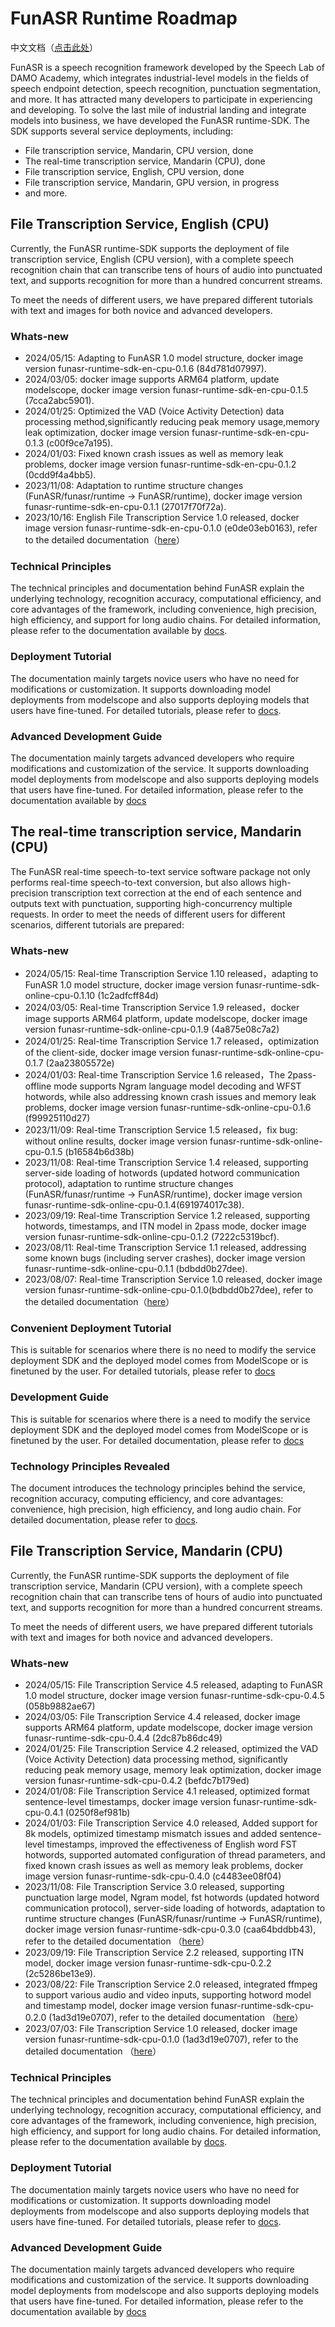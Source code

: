 # FunASR Runtime Roadmap
中文文档（[点击此处](./readme_cn.md)）

FunASR is a speech recognition framework developed by the Speech Lab of DAMO Academy, which integrates industrial-level models in the fields of speech endpoint detection, speech recognition, punctuation segmentation, and more. 
It has attracted many developers to participate in experiencing and developing. To solve the last mile of industrial landing and integrate models into business, we have developed the FunASR runtime-SDK. The SDK supports several service deployments, including:

- File transcription service, Mandarin, CPU version, done
- The real-time transcription service, Mandarin (CPU), done
- File transcription service, English, CPU version, done
- File transcription service, Mandarin, GPU version, in progress
- and more.

## File Transcription Service, English (CPU)

Currently, the FunASR runtime-SDK supports the deployment of file transcription service, English (CPU version), with a complete speech recognition chain that can transcribe tens of hours of audio into punctuated text, and supports recognition for more than a hundred concurrent streams. 

To meet the needs of different users, we have prepared different tutorials with text and images for both novice and advanced developers.

### Whats-new
- 2024/05/15: Adapting to FunASR 1.0 model structure, docker image version funasr-runtime-sdk-en-cpu-0.1.6 (84d781d07997).
- 2024/03/05: docker image supports ARM64 platform, update modelscope, docker image version funasr-runtime-sdk-en-cpu-0.1.5 (7cca2abc5901).
- 2024/01/25: Optimized the VAD (Voice Activity Detection) data processing method,significantly reducing peak memory usage,memory leak optimization, docker image version funasr-runtime-sdk-en-cpu-0.1.3 (c00f9ce7a195).
- 2024/01/03: Fixed known crash issues as well as memory leak problems, docker image version funasr-runtime-sdk-en-cpu-0.1.2 (0cdd9f4a4bb5).
- 2023/11/08: Adaptation to runtime structure changes (FunASR/funasr/runtime -> FunASR/runtime), docker image version funasr-runtime-sdk-en-cpu-0.1.1 (27017f70f72a).
- 2023/10/16: English File Transcription Service 1.0 released, docker image version funasr-runtime-sdk-en-cpu-0.1.0 (e0de03eb0163), refer to the detailed documentation（[here](https://mp.weixin.qq.com/s/DZZUTj-6xwFfi-96ml--4A)）

### Technical Principles

The technical principles and documentation behind FunASR explain the underlying technology, recognition accuracy, computational efficiency, and core advantages of the framework, including convenience, high precision, high efficiency, and support for long audio chains. For detailed information, please refer to the documentation available by [docs](https://mp.weixin.qq.com/s/DZZUTj-6xwFfi-96ml--4A). 

### Deployment Tutorial

The documentation mainly targets novice users who have no need for modifications or customization. It supports downloading model deployments from modelscope and also supports deploying models that users have fine-tuned. For detailed tutorials, please refer to [docs](docs/SDK_tutorial_en.md).

### Advanced Development Guide

The documentation mainly targets advanced developers who require modifications and customization of the service. It supports downloading model deployments from modelscope and also supports deploying models that users have fine-tuned. For detailed information, please refer to the documentation available by [docs](./docs/SDK_advanced_guide_offline_en.md)


## The real-time transcription service, Mandarin (CPU)

The FunASR real-time speech-to-text service software package not only performs real-time speech-to-text conversion, but also allows high-precision transcription text correction at the end of each sentence and outputs text with punctuation, supporting high-concurrency multiple requests.
In order to meet the needs of different users for different scenarios, different tutorials are prepared:

### Whats-new
- 2024/05/15: Real-time Transcription Service 1.10 released，adapting to FunASR 1.0 model structure, docker image version funasr-runtime-sdk-online-cpu-0.1.10 (1c2adfcff84d)
- 2024/03/05: Real-time Transcription Service 1.9 released，docker image supports ARM64 platform, update modelscope, docker image version funasr-runtime-sdk-online-cpu-0.1.9 (4a875e08c7a2)
- 2024/01/25: Real-time Transcription Service 1.7 released，optimization of the client-side, docker image version funasr-runtime-sdk-online-cpu-0.1.7 (2aa23805572e)
- 2024/01/03: Real-time Transcription Service 1.6 released，The 2pass-offline mode supports Ngram language model decoding and WFST hotwords, while also addressing known crash issues and memory leak problems, docker image version funasr-runtime-sdk-online-cpu-0.1.6 (f99925110d27)
- 2023/11/09: Real-time Transcription Service 1.5 released，fix bug: without online results, docker image version funasr-runtime-sdk-online-cpu-0.1.5 (b16584b6d38b)
- 2023/11/08: Real-time Transcription Service 1.4 released, supporting server-side loading of hotwords (updated hotword communication protocol), adaptation to runtime structure changes (FunASR/funasr/runtime -> FunASR/runtime), docker image version funasr-runtime-sdk-online-cpu-0.1.4(691974017c38).
- 2023/09/19: Real-time Transcription Service 1.2 released, supporting hotwords, timestamps, and ITN model in 2pass mode, docker image version funasr-runtime-sdk-online-cpu-0.1.2 (7222c5319bcf).
- 2023/08/11: Real-time Transcription Service 1.1 released, addressing some known bugs (including server crashes), docker image version funasr-runtime-sdk-online-cpu-0.1.1 (bdbdd0b27dee).
- 2023/08/07: Real-time Transcription Service 1.0 released, docker image version funasr-runtime-sdk-online-cpu-0.1.0(bdbdd0b27dee), refer to the detailed documentation（[here](https://mp.weixin.qq.com/s/8He081-FM-9IEI4D-lxZ9w)）

### Convenient Deployment Tutorial

This is suitable for scenarios where there is no need to modify the service deployment SDK and the deployed model comes from ModelScope or is finetuned by the user. For detailed tutorials, please refer to [docs](./docs/SDK_tutorial_online.md)


### Development Guide

This is suitable for scenarios where there is a need to modify the service deployment SDK and the deployed model comes from ModelScope or is finetuned by the user. For detailed documentation, please refer to [docs](./docs/SDK_advanced_guide_online.md)

### Technology Principles Revealed

The document introduces the technology principles behind the service, recognition accuracy, computing efficiency, and core advantages: convenience, high precision, high efficiency, and long audio chain. For detailed documentation, please refer to [docs](https://mp.weixin.qq.com/s/8He081-FM-9IEI4D-lxZ9w).


## File Transcription Service, Mandarin (CPU)

Currently, the FunASR runtime-SDK supports the deployment of file transcription service, Mandarin (CPU version), with a complete speech recognition chain that can transcribe tens of hours of audio into punctuated text, and supports recognition for more than a hundred concurrent streams. 

To meet the needs of different users, we have prepared different tutorials with text and images for both novice and advanced developers.

### Whats-new
- 2024/05/15: File Transcription Service 4.5 released, adapting to FunASR 1.0 model structure, docker image version funasr-runtime-sdk-cpu-0.4.5 (058b9882ae67)
- 2024/03/05: File Transcription Service 4.4 released, docker image supports ARM64 platform, update modelscope, docker image version funasr-runtime-sdk-cpu-0.4.4 (2dc87b86dc49)
- 2024/01/25: File Transcription Service 4.2 released, optimized the VAD (Voice Activity Detection) data processing method, significantly reducing peak memory usage, memory leak optimization, docker image version funasr-runtime-sdk-cpu-0.4.2 (befdc7b179ed)
- 2024/01/08: File Transcription Service 4.1 released, optimized format sentence-level timestamps, docker image version funasr-runtime-sdk-cpu-0.4.1 (0250f8ef981b)
- 2024/01/03: File Transcription Service 4.0 released, Added support for 8k models, optimized timestamp mismatch issues and added sentence-level timestamps, improved the effectiveness of English word FST hotwords, supported automated configuration of thread parameters, and fixed known crash issues as well as memory leak problems, docker image version funasr-runtime-sdk-cpu-0.4.0 (c4483ee08f04)
- 2023/11/08: File Transcription Service 3.0 released, supporting punctuation large model, Ngram model, fst hotwords (updated hotword communication protocol), server-side loading of hotwords, adaptation to runtime structure changes (FunASR/funasr/runtime -> FunASR/runtime), docker image version funasr-runtime-sdk-cpu-0.3.0 (caa64bddbb43), refer to the detailed documentation （[here]()）
- 2023/09/19: File Transcription Service 2.2 released, supporting ITN model, docker image version funasr-runtime-sdk-cpu-0.2.2 (2c5286be13e9).
- 2023/08/22: File Transcription Service 2.0 released, integrated ffmpeg to support various audio and video inputs, supporting hotword model and timestamp model, docker image version funasr-runtime-sdk-cpu-0.2.0 (1ad3d19e0707), refer to the detailed documentation （[here](https://mp.weixin.qq.com/s/oJHe0MKDqTeuIFH-F7GHMg)）
- 2023/07/03: File Transcription Service 1.0 released, docker image version funasr-runtime-sdk-cpu-0.1.0 (1ad3d19e0707), refer to the detailed documentation （[here](https://mp.weixin.qq.com/s/DHQwbgdBWcda0w_L60iUww)）

### Technical Principles

The technical principles and documentation behind FunASR explain the underlying technology, recognition accuracy, computational efficiency, and core advantages of the framework, including convenience, high precision, high efficiency, and support for long audio chains. For detailed information, please refer to the documentation available by [docs](https://mp.weixin.qq.com/s/DHQwbgdBWcda0w_L60iUww). 

### Deployment Tutorial

The documentation mainly targets novice users who have no need for modifications or customization. It supports downloading model deployments from modelscope and also supports deploying models that users have fine-tuned. For detailed tutorials, please refer to [docs](docs/SDK_tutorial.md).

### Advanced Development Guide

The documentation mainly targets advanced developers who require modifications and customization of the service. It supports downloading model deployments from modelscope and also supports deploying models that users have fine-tuned. For detailed information, please refer to the documentation available by [docs](./docs/SDK_advanced_guide_offline.md)

